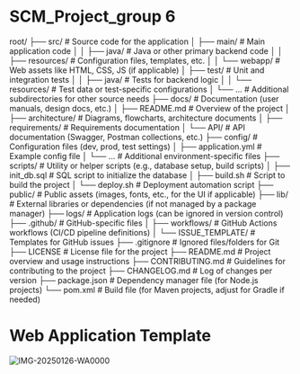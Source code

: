 # SCM_Project_group 6

root/
├── src/                # Source code for the application
│   ├── main/           # Main application code
│   │   ├── java/       # Java or other primary backend code
│   │   ├── resources/  # Configuration files, templates, etc.
│   │   └── webapp/     # Web assets like HTML, CSS, JS (if applicable)
│   ├── test/           # Unit and integration tests
│   │   ├── java/       # Tests for backend logic
│   │   └── resources/  # Test data or test-specific configurations
│   └── ...             # Additional subdirectories for other source needs
├── docs/               # Documentation (user manuals, design docs, etc.)
│   ├── README.md       # Overview of the project
│   ├── architecture/   # Diagrams, flowcharts, architecture documents
│   ├── requirements/   # Requirements documentation
│   └── API/            # API documentation (Swagger, Postman collections, etc.)
├── config/             # Configuration files (dev, prod, test settings)
│   ├── application.yml # Example config file
│   └── ...             # Additional environment-specific files
├── scripts/            # Utility or helper scripts (e.g., database setup, build scripts)
│   ├── init_db.sql     # SQL script to initialize the database
│   ├── build.sh        # Script to build the project
│   └── deploy.sh       # Deployment automation script
├── public/             # Public assets (images, fonts, etc., for the UI if applicable)
├── lib/                # External libraries or dependencies (if not managed by a package manager)
├── logs/               # Application logs (can be ignored in version control)
├── .github/            # GitHub-specific files
│   ├── workflows/      # GitHub Actions workflows (CI/CD pipeline definitions)
│   └── ISSUE_TEMPLATE/ # Templates for GitHub issues
├── .gitignore          # Ignored files/folders for Git
├── LICENSE             # License file for the project
├── README.md           # Project overview and usage instructions
├── CONTRIBUTING.md     # Guidelines for contributing to the project
├── CHANGELOG.md        # Log of changes per version
├── package.json        # Dependency manager file (for Node.js projects)
└── pom.xml             # Build file (for Maven projects, adjust for Gradle if needed)

# Web Application Template
![IMG-20250126-WA0000](https://github.com/user-attachments/assets/cb8c8553-7712-4049-947a-cce3279d8a83)

